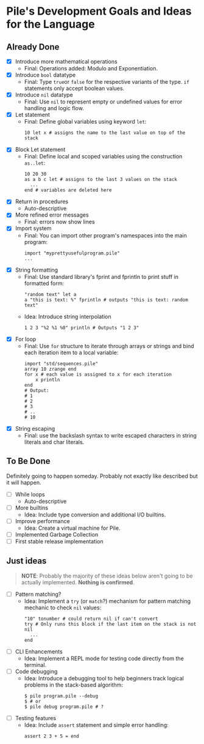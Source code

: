 # Pile's Development Goals and Ideas for the Language

## Already Done
- [X] Introduce more mathematical operations
  * Final: Operations added: Modulo and Exponentiation.
- [X] Introduce `bool` datatype
  * Final: Type `true`or `false` for the respective variants of the type.
           `if` statements only accept boolean values. 
- [X] Introduce `nil` datatype
  * Final: Use `nil` to represent empty or undefined values for error handling and logic flow.
- [X] Let statement
  * Final: Define global variables using keyword `let`:
    ```
    10 let x # assigns the name to the last value on top of the stack
    ```
- [X] Block Let statement
  * Final: Define local and scoped variables using the construction `as..let`:
    ```
    10 20 30
    as a b c let # assigns to the last 3 values on the stack
      ...
    end # variables are deleted here
    ```
- [X] Return in procedures
  * Auto-descriptive
- [X] More refined error messages
  * Final: errors now show lines
- [X] Import system
  * Final: You can import other program's namespaces into the main program:
    ```pile
    import "myprettyusefulprogram.pile"
    ...
    ```
- [X] String formatting
  * Final: Use standard library's fprint and fprintln to print stuff in formatted form:
    ```pile
    "random text" let a
    a "this is text: %" fprintln # outputs "this is text: random text"
    ```
  * Idea: Introduce string interpolation
    ``` 
    1 2 3 "%2 %1 %0" println # Outputs "1 2 3"
    ```
- [X] For loop
  * Final: Use `for` structure to iterate through arrays or strings and bind each iteration item to a local variable:
    ```
    import "std/sequences.pile"
    array 10 zrange end
    for x # each value is assigned to x for each iteration
        x println
    end
    # Output:
    # 1
    # 2
    # 3
    # ..
    # 10
    ```
- [X] String escaping
  * Final: use the backslash syntax to write escaped characters in string literals and char literals.

## To Be Done
Definitely going to happen someday. Probably not exactly like described but it will happen.

- [ ] While loops
  * Auto-descriptive
- [ ] More builtins
  * Idea: Include type conversion and additional I/O builtins.
- [ ] Improve performance
    * Idea: Create a virtual machine for Pile.
- [ ] Implemented Garbage Collection
- [ ] First stable release implementation

## Just ideas
> **NOTE**: Probably the majority of these ideas below aren't going to be actually implemented. **Nothing is confirmed**.

- [ ] Pattern matching?
  * Idea: Implement a `try` (or `match`?) mechanism for pattern matching mechanic to check `nil` values:
    ```
    "10" tonumber # could return nil if can't convert 
    try # Only runs this block if the last item on the stack is not nil
      ...
    end
    ```
- [ ] CLI Enhancements
  * Idea: Implement a REPL mode for testing code directly from the terminal.
- [ ] Code debugging
  * Idea: Introduce a debugging tool to help beginners track logical problems in the stack-based algorithm:
    ```console
    $ pile program.pile --debug
    $ # or
    $ pile debug program.pile # ?
    ```
- [ ] Testing features
  * Idea: Include `assert` statement and simple error handling:
    ```pile
    assert 2 3 + 5 = end
    ```